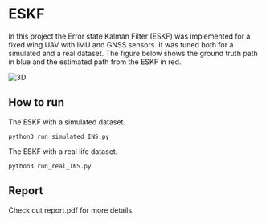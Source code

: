 # ESKF
In  this  project  the  Error  state  Kalman Filter  (ESKF)  was  implemented for a fixed wing UAV with IMU and GNSS sensors. It was tuned both for a simulated and a real dataset. The figure below shows the ground truth path in blue and the estimated path from the ESKF in red.

![3D](https://user-images.githubusercontent.com/36857118/129189182-f4a7f928-4c1c-48c1-86bc-2dfdea1923dc.png)
## How to run


The ESKF with a simulated dataset.
```
python3 run_simulated_INS.py
```
The ESKF with a real life dataset.
```
python3 run_real_INS.py
```
## Report
Check out report.pdf for more details.
